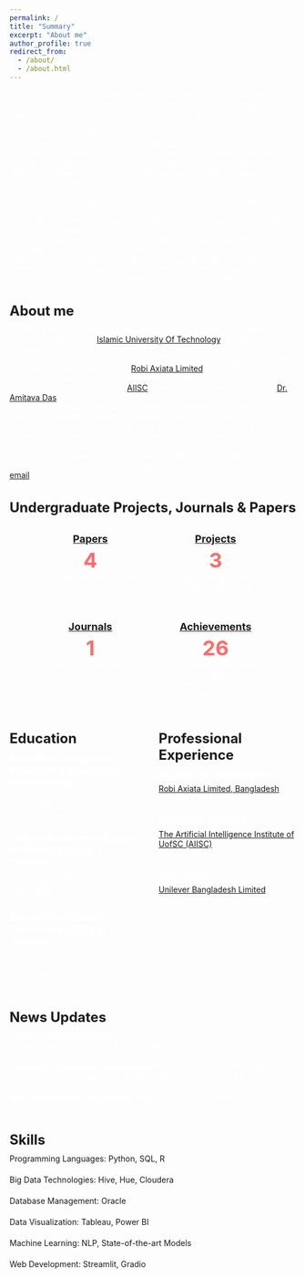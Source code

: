 ```yaml
---
permalink: /
title: "Summary"
excerpt: "About me"
author_profile: true
redirect_from: 
  - /about/
  - /about.html
---
```

<!-- ## About me -->
<!-- ## Summary -->
Let me introduce myself and the value I can bring to you. If you explore my website, you'll see that I am involved in various activities. Throughout my journey, I've discovered one constant trait about myself: I never give up. I am passionate about building stuffs and devising solutions, always striving to tackle any challenge that comes my way.

I have a genuine curiosity for knowledge, particularly in areas that contribute to my ability to create. Understanding how things work and their developement processes allows me to blend existing technologies and deliver innovative solutions. Even if you present me with a problem I've never encountered before, rest assured that if it captures my interest, I will dedicate my utmost effort to developing solutions for it.

During my undergraduate studies in Electrical and Electronic Engineering (EEE), I focused on my passion for building. This field enabled me to engage in robotics activities and grasp the hardware aspect. Once I felt confident in that domain, I transitioned to software, as it provided me with the means to create new and impactful solutions. Building things and overcoming challenges has always fascinated me.

The successes you witness on this website are the culmination of my past failures. Each setback has served as a stepping stone, guiding me towards personal growth and a better understanding of my own potential. 


## About me
Hi there! I am S.M Towhidul Islam, an Electrical & Electronic Engineering Graduate student from [Islamic University Of Technology](https://www.iutoic-dhaka.edu/), Gazipur, Bangladesh. 

I am a proud graduate of 2022 with a CGPA of 3.68. Presently, I am working as an Applied ML Researcher at [Robi Axiata Limited](https://www.robi.com.bd/en), Bangladesh. Additionally, I am contributing as a Research Affiliate at The Artificial Intelligence Institute of UofSC ([AIISC](https://aiisc.ai/)) under the guidance of Professor [Dr. Amitava Das](https://scholar.google.com/citations?hl=en&user=HYpfhaEAAAAJ&view_op=list_works&sortby=pubdate).

Our recent publication at ACL2023 main is a testament to my passion and dedication towards research. My research interest lies in fact verification, reducing the hallucination of LLMs and focusing on trustworthy AI. I am constantly exploring new ideas and opportunities to contribute to the field of NLP.

I am open to collaborate with any research opportunity related to my area of interest. If you have any queries, please feel free to reach out to me via [email](towhidulislam@iut-dhaka.edu).

## Undergraduate Projects, Journals & Papers

<div class="counter-container">
  <div class="counter-card">
    <h3><a href="/publications/">Papers</a></h3>
    <p class="count">4</p>
    <p>Two papers under review</p>
  </div>
  <div class="counter-card">
    <h3><a href="/portfolio/">Projects</a></h3>
    <p class="count">3</p>
    <p>Eight undergraduate projects completed</p>
  </div>
  <div class="counter-card">
    <h3><a href="/publications/">Journals</a></h3> 
    <p class="count">1</p>
    <p>One Q1 journal under review</p>
  </div>
  <div class="counter-card">
    <h3><a href="/awards/">Achievements</a></h3>
    <p class="count">26</p>
    <p>I have achieved three awards during my student life. The rest of the awards are in sports</p>
  </div>
</div>

<style>
.counter-container {
  display: flex;
  flex-wrap: wrap;
  justify-content: center;
  gap: 10px;
}

.counter-card {
  flex-basis: 170px;
  text-align: center;
  padding: 20px;
  background-color: #121212.;
  color: #ffffff;
  border-radius: 8px;
  box-shadow: 0 2px 4px rgba(255, 255, 255, 0.1);
  transition: transform 0.3s ease-in-out;
}

.counter-card:hover {
  transform: translateY(-5px);
  box-shadow: 0 4px 8px rgba(255, 255, 255, 0.1);
}

h3 {
  margin-top: 0;
  font-size: 24px;
  font-weight: bold;
  color: #ffffff;
}

.count {
  font-size: 36px;
  font-weight: bold;
  color: #ff6b6b;
}

p {
  margin-bottom: 0;
  font-size: 14px;
  color: #ffffff;
}
</style>

<div class="experience-container">
  <div class="education">
    <h2>Education</h2>
    <ul>
      <li>
        <h3>Bachelor's Degree in Electrical & Electronic Engineering</h3>
        <p>Islamic University Of Technology, Bangladesh</p>
        <p>Jan 2018 - May 2022</p>
      </li>
      <li>
        <h3>Higher Secondary School Certificate (HSC) in Science</h3>
        <p>Notre Dame College, Dhaka, Bangladesh</p>
        <p>2015 - 2017</p>
      </li>
        <li>
        <h3>Secondary School Certificate (SSC) in Science</h3>
        <p>Comilla Zilla School, Cumilla, Bangladesh</p>
        <p>2011 - 2015</p>
      </li>
    </ul>
  </div>
  <div class="professional-experience">
    <h2>Professional Experience</h2>
    <ul>
      <li>
        <h3>Applied ML Researcher</h3> 
        <p><a href="https://www.robi.com.bd/en">Robi Axiata Limited, Bangladesh</a></p> 
        <p>Sep 2022 - Present</p>
      </li>
      <li>
        <h3>Research Affiliate</h3>
        <p><a href="https://aiisc.ai/">The Artificial Intelligence Institute of UofSC (AIISC)</a> </p>
        <p>Aug 2022 - Present</p>
      </li>
      <li>
        <h3>R&D Intern</h3>
        <p><a href="https://www.unilever.com/ucl-bd/">Unilever Bangladesh Limited</a></p> 
        <p>Oct 2021 - Jan 2022</p>
      </li>
    </ul>
  </div>
</div>

<style>
.experience-container {
  display: flex;
  justify-content: space-between;
}

.education,
.professional-experience {
  flex-basis: 48%;
}

h2 {
  font-size: 24px;
  font-weight: bold;
  margin-bottom: 10px;
}

ul {
  list-style: none;
  padding: 0;
  margin: 0;
}

li {
  margin-bottom: 20px;
}

h3 {
  font-size: 18px;
  font-weight: bold;
  margin-bottom: 5px;
}

p {
  margin: 0;
  font-size: 14px;
  color: #ffffff;
}
</style>


## News Updates

- **Exciting Research Discovery** - June 15, 2023
  A groundbreaking research finding has been published in a prestigious journal.

- **Upcoming Conference Announcement** - July 1, 2023
  We are pleased to announce the upcoming international conference on AI and ML.

- **New Collaboration Opportunity** - August 10, 2023
  We are excited to announce a new collaboration opportunity with a leading industry partner.

## Skills

- Programming Languages: Python, SQL, R
- Big Data Technologies: Hive, Hue, Cloudera
- Database Management: Oracle
- Data Visualization: Tableau, Power BI
- Machine Learning: NLP, State-of-the-art Models
- Web Development: Streamlit, Gradio
